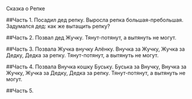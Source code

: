 Сказка о Репке

##Часть 1.
Посадил дед репку. Выросла репка большая-пребольшая.
Задумался дед: как же вытащить репку?

##Часть 2.
Позвал дед Жучку. Тянут-потянут, а вытянуть не могут.

##Часть 3.
Позвала Жучка внучку Алёнку. Внучка за Жучку, Жучка за Дедку, Дедка за репку.
Тянут-потянут, а вытянуть не могут.

##Часть 4.
Позвала Внучка кошку Буську. Буська за Внучку, Внучка за Жучку, Жучка за Дедку, Дедка за репку.
Тянут-потянут, а вытянуть не могут.

##Часть 5.
